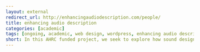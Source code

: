 ```yaml
---
layout: external
redirect_url: http://enhancingaudiodescription.com/people/
title: enhancing audio description
categories: [academic]
tags: [ongoing, academic, web design, wordpress, enhancing audio description]
short: In this AHRC funded project, we seek to explore how sound design techniques can be used to rethink accessibility to film and television for visually impaired audiences.
---
```

<!--
 The research included the application of surround sound rendering, interactive media systems and first person narration. My key responsibilities were organising events, engagement with organisations and participants, qualitative and quantitative data analysis, web-design and maintenance, photography, audio-video production and co-authoring journal papers.
 -->